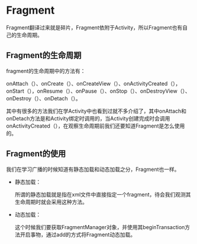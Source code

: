 # Fragment

Fragment翻译过来就是碎片，Fragment依附于Activity，所以Fragment也有自己的生命周期。

## Fragment的生命周期

fragment的生命周期中的方法有：

onAttach（）、onCreate（）、onCreateView（）、onActivityCreated（），onStart（），onResume（）、onPause（）、onStop（）、onDestroyView（）、onDestroy（）、onDetach（）。

其中有很多的方法我们在学Activity中也看到过就不多介绍了，其中onAttach和onDetach方法是和Activity绑定时调用的，当Activity创建完成时会调用onActivityCreated（），在观察生命周期前我们还要知道Fragment是怎么使用的。

## Fragment的使用

我们在学习广播的时候知道有静态加载和动态加载之分，Fragment也一样。

- 静态加载：

  所谓的静态加载就是指在xml文件中直接指定一个fragment，待会我们观测其生命周期时就会采用这种方法。

- 动态加载：

  这个时候我们要获取FragmentManager对象，并使用其beginTransaction方法开启事物，通过add的方式将Fragment动态加载。

